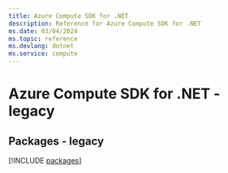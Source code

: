 ```yaml
---
title: Azure Compute SDK for .NET
description: Reference for Azure Compute SDK for .NET
ms.date: 03/04/2024
ms.topic: reference
ms.devlang: dotnet
ms.service: compute
---
```

# Azure Compute SDK for .NET - legacy
## Packages - legacy
[!INCLUDE [packages](compute-index.md)]